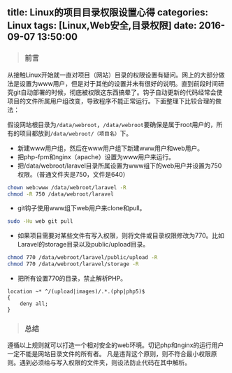 title: Linux的项目目录权限设置心得
categories: Linux
tags: [Linux,Web安全,目录权限]
date: 2016-09-07 13:50:00
---
> ### 前言
从接触Linux开始就一直对项目（网站）目录的权限设置有疑问。网上的大部分做法是设置为www用户，但是对于其他的设置并未有很好的说明。直到前段时间研究git自动部署的时候，彻底被权限这东西搞晕了。钩子自动更新的代码经常会使项目的文件所属用户组改变，导致程序不能正常运行。下面整理下比较合理的做法：
<!-- more -->
假设网站根目录为`/data/webroot`，`/data/webroot`要确保是属于root用户的，所有的项目都放到`/data/webroot/（项目名）`下。

- 新建www用户组，然后在www用户组下新建www用户和web用户。
- 把php-fpm和nginx（apache）设置为www用户来运行。
- 把/data/webroot/laravel目录所属设置为www组下的web用户并设置为750权限。（普通文件夹是750，文件是640）  
```sh
chown web:www /data/webroot/laravel -R   
chmod -R 750 /data/webroot/laravel
```
- git钩子使用www组下web用户来clone和pull。    
```sh
sudo -Hu web git pull
```
- 如果项目需要对某些文件有写入权限，则将文件或目录权限修改为770。比如Laravel的storage目录以及public/upload目录。
```sh
chmod 770 /data/webroot/laravel/public/upload -R
chmod 770 /data/webroot/laravel/storage -R
```
- 把所有设置770的目录，禁止解析PHP。
```
location ~* ^/(upload|images)/.*.(php|php5)$
{
	deny all;
}
```
> ### 总结
遵循以上规则就可以打造一个相对安全的web环境。切记php和nginx的运行用户一定不能是网站目录文件的所有者。 凡是违背这个原则，则不符合最小权限原则。遇到必须给与写入权限的文件夹，则设法防止代码在其中解析。